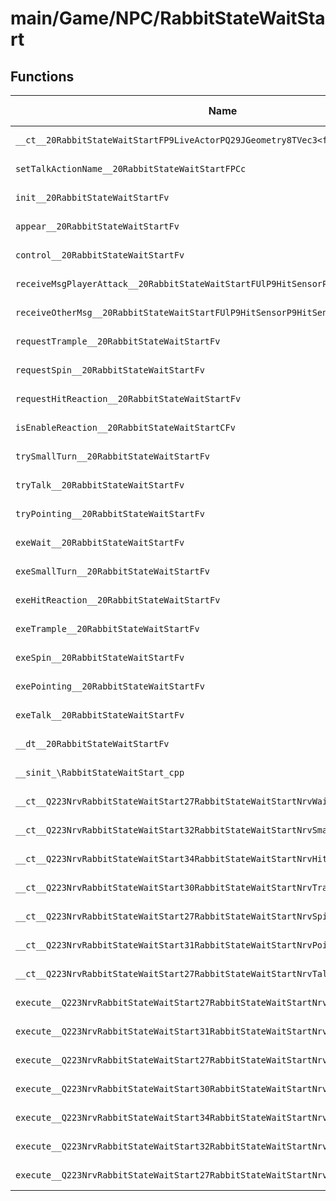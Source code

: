 # main/Game/NPC/RabbitStateWaitStart

## Functions

| Name | Address | Match % |
|------|---------|---------|
| `__ct__20RabbitStateWaitStartFP9LiveActorPQ29JGeometry8TVec3<f>P15TalkMessageCtrl` | `0x80281750` | :x: (0.0%) |
| `setTalkActionName__20RabbitStateWaitStartFPCc` | `0x802817D0` | :x: (0.0%) |
| `init__20RabbitStateWaitStartFv` | `0x802817D8` | :x: (0.0%) |
| `appear__20RabbitStateWaitStartFv` | `0x802817E0` | :x: (0.0%) |
| `control__20RabbitStateWaitStartFv` | `0x802817F0` | :x: (0.0%) |
| `receiveMsgPlayerAttack__20RabbitStateWaitStartFUlP9HitSensorP9HitSensor` | `0x802817F4` | :x: (0.0%) |
| `receiveOtherMsg__20RabbitStateWaitStartFUlP9HitSensorP9HitSensor` | `0x802818A4` | :x: (0.0%) |
| `requestTrample__20RabbitStateWaitStartFv` | `0x802818EC` | :x: (0.0%) |
| `requestSpin__20RabbitStateWaitStartFv` | `0x80281938` | :x: (0.0%) |
| `requestHitReaction__20RabbitStateWaitStartFv` | `0x80281984` | :x: (0.0%) |
| `isEnableReaction__20RabbitStateWaitStartCFv` | `0x802819D0` | :x: (0.0%) |
| `trySmallTurn__20RabbitStateWaitStartFv` | `0x80281A60` | :x: (0.0%) |
| `tryTalk__20RabbitStateWaitStartFv` | `0x80281AC8` | :x: (0.0%) |
| `tryPointing__20RabbitStateWaitStartFv` | `0x80281B2C` | :x: (0.0%) |
| `exeWait__20RabbitStateWaitStartFv` | `0x80281BB8` | :x: (0.0%) |
| `exeSmallTurn__20RabbitStateWaitStartFv` | `0x80281C6C` | :x: (0.0%) |
| `exeHitReaction__20RabbitStateWaitStartFv` | `0x80281CF8` | :x: (0.0%) |
| `exeTrample__20RabbitStateWaitStartFv` | `0x80281D98` | :x: (0.0%) |
| `exeSpin__20RabbitStateWaitStartFv` | `0x80281E34` | :x: (0.0%) |
| `exePointing__20RabbitStateWaitStartFv` | `0x80281EE0` | :x: (0.0%) |
| `exeTalk__20RabbitStateWaitStartFv` | `0x80281F88` | :x: (0.0%) |
| `__dt__20RabbitStateWaitStartFv` | `0x80282028` | :x: (0.0%) |
| `__sinit_\RabbitStateWaitStart_cpp` | `0x80282080` | :x: (0.0%) |
| `__ct__Q223NrvRabbitStateWaitStart27RabbitStateWaitStartNrvWaitFv` | `0x802820D4` | :x: (0.0%) |
| `__ct__Q223NrvRabbitStateWaitStart32RabbitStateWaitStartNrvSmallTurnFv` | `0x802820E4` | :x: (0.0%) |
| `__ct__Q223NrvRabbitStateWaitStart34RabbitStateWaitStartNrvHitReactionFv` | `0x802820F4` | :x: (0.0%) |
| `__ct__Q223NrvRabbitStateWaitStart30RabbitStateWaitStartNrvTrampleFv` | `0x80282104` | :x: (0.0%) |
| `__ct__Q223NrvRabbitStateWaitStart27RabbitStateWaitStartNrvSpinFv` | `0x80282114` | :x: (0.0%) |
| `__ct__Q223NrvRabbitStateWaitStart31RabbitStateWaitStartNrvPointingFv` | `0x80282124` | :x: (0.0%) |
| `__ct__Q223NrvRabbitStateWaitStart27RabbitStateWaitStartNrvTalkFv` | `0x80282134` | :x: (0.0%) |
| `execute__Q223NrvRabbitStateWaitStart27RabbitStateWaitStartNrvTalkCFP5Spine` | `0x80282144` | :x: (0.0%) |
| `execute__Q223NrvRabbitStateWaitStart31RabbitStateWaitStartNrvPointingCFP5Spine` | `0x8028214C` | :x: (0.0%) |
| `execute__Q223NrvRabbitStateWaitStart27RabbitStateWaitStartNrvSpinCFP5Spine` | `0x80282154` | :x: (0.0%) |
| `execute__Q223NrvRabbitStateWaitStart30RabbitStateWaitStartNrvTrampleCFP5Spine` | `0x8028215C` | :x: (0.0%) |
| `execute__Q223NrvRabbitStateWaitStart34RabbitStateWaitStartNrvHitReactionCFP5Spine` | `0x80282164` | :x: (0.0%) |
| `execute__Q223NrvRabbitStateWaitStart32RabbitStateWaitStartNrvSmallTurnCFP5Spine` | `0x8028216C` | :x: (0.0%) |
| `execute__Q223NrvRabbitStateWaitStart27RabbitStateWaitStartNrvWaitCFP5Spine` | `0x80282174` | :x: (0.0%) |